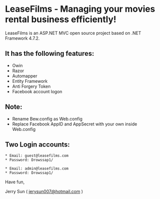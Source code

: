 # LeaseFilms - Managing your movies rental business efficiently!

LeaseFilms is an ASP.NET MVC open source project based on .NET Framework 4.7.2.

## It has the following features:
- Owin
- Razor
- Automapper
- Entity Framework
- Anti Forgery Token
- Facebook account logon

## Note:
- Rename Bew.config as Web.config
- Replace Facebook AppID and AppSecret with your own inside Web.config

## Two Login accounts:
    * Email: guest@leasefilms.com
    * Password: Drowssap1/

    * Email: admin@leasefilms.com
    * Password: Drowssap1/

Have fun,

Jerry Sun ( jerysun007@hotmail.com )
